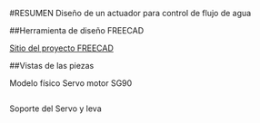 #RESUMEN Diseño de un actuador para control de flujo de agua

##Herramienta de diseño FREECAD

[Sitio del proyecto FREECAD](http://www.freecadweb.org/)

##Vistas de las piezas

Modelo físico Servo motor SG90

![]()

Soporte del Servo y leva

![]()

